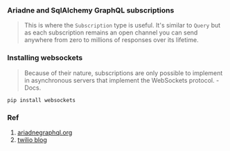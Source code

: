 ### Ariadne and SqlAlchemy GraphQL subscriptions

> This is where the `Subscription` type is useful. It's similar to `Query` but as each subscription remains an open channel you can send anywhere from zero to millions of responses over its lifetime.

### Installing websockets

> Because of their nature, subscriptions are only possible to implement in asynchronous servers that implement the WebSockets protocol. - Docs.

```shell
pip install websockets
```

### Ref

1. [ariadnegraphql.org](https://ariadnegraphql.org/docs/subscriptions.html)
2. [twilio blog](https://www.twilio.com/blog/graphql-api-subscriptions-python-asyncio-ariadne)

